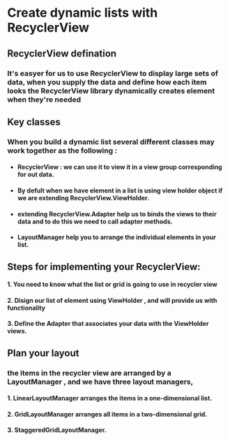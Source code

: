# Create dynamic lists with RecyclerView

## RecyclerView defination

### It's easyer for us to use RecyclerView to display large sets of data, when you supply the data and define how each item looks the RecyclerView library dynamically creates element when they're needed

## Key classes

### When you build a dynamic list several different classes may work together as the following :

* #### RecyclerView : we can use it to view it in a view group corresponding for out data.

* #### By defult when we have element in a list is using view holder object  if we are  extending RecyclerView.ViewHolder.

* ####  extending RecyclerView.Adapter help us to  binds the views to  their data and to do this we need to call adapter methods.

* ####   LayoutManager help you to arrange the individual elements in your list.

## Steps for implementing your RecyclerView:

#### 1. You need to know what the list or grid is going to use in recycler view

#### 2. Disign our list of element using ViewHolder , and will provide us with functionality

#### 3. Define the Adapter that associates your data with the ViewHolder views.

## Plan your layout 

### the items in the recycler view are arranged by a LayoutManager , and we have three  layout managers,

#### 1. LinearLayoutManager arranges the items in a one-dimensional list.

#### 2. GridLayoutManager arranges all items in a two-dimensional grid.

#### 3. StaggeredGridLayoutManager.